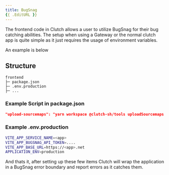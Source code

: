 ```yaml
---
title: BugSnag
{{ .EditURL }}
---
```


The frontend code in Clutch allows a user to utilize BugSnag for their bug catching abilities. The setup when using a Gateway or the normal clutch app is quite simple as it just requires the usage of environment variables.

An example is below

## Structure
```
frontend
├─ package.json
├─ .env.production
├─ ...
```

### Example Script in package.json
```json
"upload-sourcemaps": "yarn workspace @clutch-sh/tools uploadSourcemaps $PWD build/static .env.production --"
```

### Example .env.production
```bash
VITE_APP_SERVICE_NAME=<app>
VITE_APP_BUGSNAG_API_TOKEN=....
VITE_APP_BASE_URL=https://<app>.net
APPLICATION_ENV=production
```

And thats it, after setting up these few items Clutch will wrap the application in a BugSnag error boundary and report errors as it catches them.
